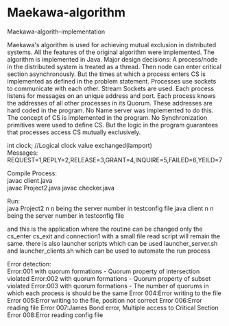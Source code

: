 # Maekawa-algorithm

Maekawa-algorith-implementation


Maekawa's algorithm is used for achieving mutual exclusion in distributed systems. All the features of the original algorithm were implemented. The algorithm is implemented in Java.  Major design decisions:  A process/node in the distributed system is treated as a thread. Then node can enter critical section asynchronously. But the times at which a process enters CS is implemented as defined in the problem statement. Processes use sockets to communicate with each other. Stream Sockets are used. Each process listens for messages on an unique address and port. Each process knows the addresses of all other processes in its Quorum. These addresses are hard coded in the program. No Name server was implemented to do this. The concept of CS is implemented in the program. No Synchronization primitives were used to define CS. But the logic in the program guarantees that processes access CS  mutually exclusively.           

int clock;          //Logical clock value exchanged(lamport)  
Messages: REQUEST=1,REPLY=2,RELEASE=3,GRANT=4,INQUIRE=5,FAILED=6,YEILD=7  

Compile Process:  
javac client.java  
javac Project2.java 
javac checker.java  

Run:  
java Project2 n    n being the server number in testconfig file 
java client n     n being the server number in testconfig file 

and this is the application where the routine can be changed only the cs_enter cs_exit and connection1 with a small file read script will remain the same.  there is also launcher scripts which can be used launcher_server.sh and launcher_clients.sh which can be used to automate the run process  

Error detection:  
Error:001 with quorum formations - Quorum property of intersection violated 
Error:002 with quorum formations - Quorum property of subset violated 
Error:003 with quorum formations - The number of quorums in which each process is should be the same 
Error 004:Error writing to the file 
Error 005:Error writing to the file, position not correct 
Error 006:Error reading file 
Error 007:James Bond error, Multiple access to Critical Section 
Error 008:Error reading config file
